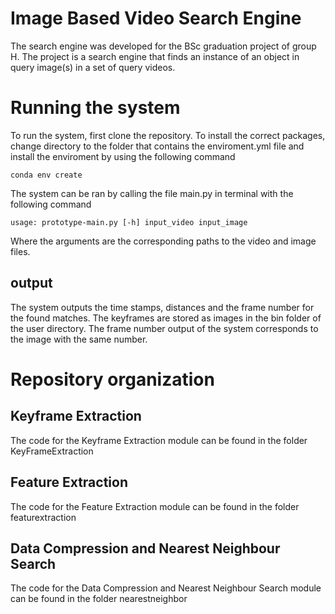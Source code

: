 # Image Based Video Search Engine 

The search engine was developed for the BSc graduation project of group H. The project is a search engine that finds an instance of an object in query image(s) in a set of query videos. 

# Running the system
To run the system, first clone the repository. To install the correct packages, change directory to the folder that contains the enviroment.yml file and install the enviroment by using the following command
```
conda env create
```
The system can be ran by calling the file main.py in terminal with the following command
```
usage: prototype-main.py [-h] input_video input_image
```
Where the arguments are the corresponding paths to the video and image files.

## output
The system outputs the time stamps, distances and the frame number for the found matches. The keyframes are stored as images in the bin folder of the user directory. The frame number output of the system corresponds to the image with the same number.


# Repository organization 
## Keyframe Extraction 
The code for the Keyframe Extraction module can be found in the folder KeyFrameExtraction

## Feature Extraction 
The code for the Feature Extraction  module can be found in the folder featurextraction

## Data Compression and Nearest Neighbour Search
The code for the Data Compression and Nearest Neighbour Search module can be found in the folder nearestneighbor
